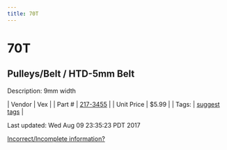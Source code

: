 ```yaml
---
title: 70T
---
```


# 70T
## Pulleys/Belt / HTD-5mm Belt
Description: 	9mm width 

| Vendor | Vex | 
| Part # | [217-3455](http://www.vexrobotics.com/vexpro/motion/belts-and-pulleys/htdbelts9.html) | 
| Unit Price | $5.99 | 
| Tags: | [suggest tags](https://docs.google.com/forms/d/e/1FAIpQLSeWyY8v3RgOty-MyWmh9U0iivNYN_molChYyS-0U-o-kOAv_g/viewform) | 

Last updated: Wed Aug 09 23:35:23 PDT 2017

 [Incorrect/Incomplete information?](https://docs.google.com/forms/d/e/1FAIpQLSeWyY8v3RgOty-MyWmh9U0iivNYN_molChYyS-0U-o-kOAv_g/viewform)